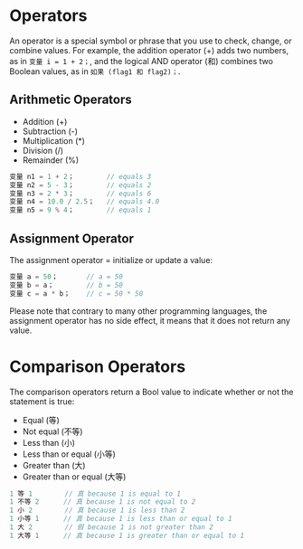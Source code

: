 # Operators
An operator is a special symbol or phrase that you use to check, change, or combine values. For example, the addition operator (+) adds two numbers, as in ```变量 i = 1 + 2；```, and the logical AND operator (和) combines two Boolean values, as in ```如果 (flag1 和 flag2)；```.

## Arithmetic Operators
* Addition (+)
* Subtraction (-)
* Multiplication (*)
* Division (/)
* Remainder (%)
```c
变量 n1 = 1 + 2；        // equals 3
变量 n2 = 5 - 3；        // equals 2
变量 n3 = 2 * 3；        // equals 6
变量 n4 = 10.0 / 2.5；   // equals 4.0
变量 n5 = 9 % 4；        // equals 1
```

## Assignment Operator
The assignment operator = initialize or update a value:
```c
变量 a = 50；       // a = 50
变量 b = a；        // b = 50
变量 c = a * b；    // c = 50 * 50
```
Please note that contrary to many other programming languages, the assignment operator has no side effect, it means that it does not return any value.

# Comparison Operators
The comparison operators return a Bool value to indicate whether or not the statement is true:

* Equal (等)
* Not equal (不等)
* Less than (小)
* Less than or equal (小等)
* Greater than (大)
* Greater than or equal (大等)
```c
1 等 1        // 真 because 1 is equal to 1
1 不等 2      // 真 because 1 is not equal to 2
1 小 2        // 真 because 1 is less than 2
1 小等 1      // 真 because 1 is less than or equal to 1
1 大 2        // 假 because 1 is not greater than 2
1 大等 1      // 真 because 1 is greater than or equal to 1
```

